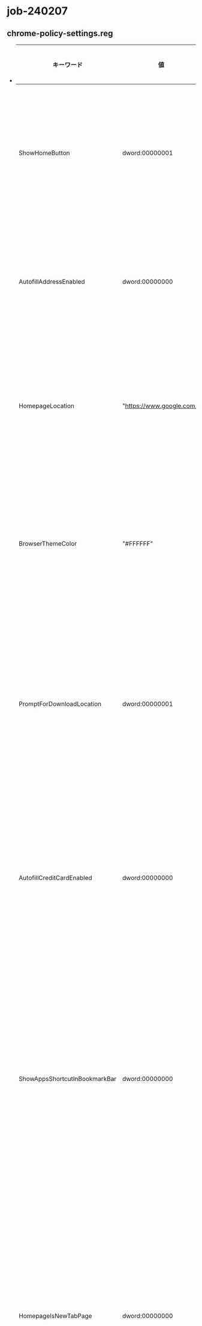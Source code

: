 # job-240207


## chrome-policy-settings.reg
- 
  | キーワード                        | 値              | 制御内容                                                     |
  |----------------------------------|-----------------|--------------------------------------------------------------|
  | ShowHomeButton                   | dword:00000001  | ホームボタンの表示を有効にする                                |
  | AutofillAddressEnabled           | dword:00000000  | 住所の自動入力を無効にする                                    |
  | HomepageLocation                 | "https://www.google.com/" | ホームページの場所を指定する                              |
  | BrowserThemeColor                | "#FFFFFF"       | ブラウザのテーマカラーを指定する                              |
  | PromptForDownloadLocation        | dword:00000001  | ダウンロード場所の指定をプロンプトする                        |
  | AutofillCreditCardEnabled        | dword:00000000  | クレジットカードの自動入力を無効にする                        |
  | ShowAppsShortcutInBookmarkBar    | dword:00000000  | ブックマークバーにアプリショートカットを表示しない             |
  | HomepageIsNewTabPage             | dword:00000000  | ホームページが新しいタブページであるかどうかを指定する         |
  | PasswordManagerEnabled           | dword:00000000  | パスワードマネージャーを無効にする                            |
  | TaskManagerEndProcessEnabled     | dword:00000001  | タスクマネージャーでプロセスの終了を許可する                  |
  | TranslateEnabled                 | dword:00000001  | ページの翻訳を有効にする                                      |
  | BrowserAddPersonEnabled          | dword:00000000  | ブラウザにユーザーを追加する機能を無効にする                  |
  | NTPCustomBackgroundEnabled       | dword:00000000  | 新しいタブページのカスタム背景を無効にする                    |

- 🔼 [この内容は ChatGPT3.5 が作成しました](https://chat.openai.com/share/72f5d2e4-8738-465c-9ce3-32b17ccbb984)
  - [GPT4 で実行するとこうなります](https://chat.openai.com/share/b84c0f93-3df5-4a38-bd7b-e7f6ba719049)
    - HomepageIsNewTabPage がきちんと説明されました
- 🔴 この内容は chrome://policy/ で参照できます
  ```
  chrome://policy/
  ```

  ![image](https://github.com/winofsql/log-240207/assets/1501327/37f4414e-1494-44ba-b9e1-45291d96f4a2)


- ### 以下は Chrome を閉じた時にログアウトする URL の一覧です
  ```
  [HKEY_LOCAL_MACHINE\SOFTWARE\Policies\Google\Chrome\CookiesSessionOnlyForUrls]
  "1"="[*.]google.com"
  "2"="github.com"
  "3"="replit.com"
  "4"="[*.]lolipop.jp"
  "5"="paiza.jp"
  "6"="[*.]zoom.us"
  "7"="twitter.com"
  ```

## HPの保護マークのついたファイル の保護の解除
  ![image](https://github.com/winofsql/log-240207/assets/1501327/6c2f01f8-25f8-49ee-8128-dd9bdf777139)

  - 保護のついたままこの PDF をダブルクリックすると、本来の Chrome が実行されずに HP 内の特殊 Chrome が起動します\
    ![image](https://github.com/winofsql/log-240207/assets/1501327/9d41e020-356f-4f43-b81e-a62f62522fe6)

    ![image](https://github.com/winofsql/log-240207/assets/1501327/8f05e679-04d1-4fce-b026-032050415f03)

  - ## 🌉 HP の Wallpapaer の場所
    - C:\Windows\Web\Wallpaper\HP

## Windows11 の右クリックで Windows10 のポップアップメニューを表示する 
  - 🔴 プログラマ的には運用上こちらである必要があります( 管理がすぐに実行できる )
  - ( ポップアップメニューのショートカットは SHIFT + F10 )\
  ![image](https://github.com/winofsql/job-240207/assets/1501327/b1816c8c-7fee-427f-951e-658ec2b7dbbd)
- ### 設定
  ```reg
  reg add "HKCU\Software\Classes\CLSID\{86ca1aa0-34aa-4e8b-a509-50c905bae2a2}\InprocServer32" /f 
  ```

- 実行後エクスプローラ再起動
  ![image](https://github.com/winofsql/job-240207/assets/1501327/cdee5bc9-b139-4178-8b7d-5ccd60b921ce)


- ### 元に戻す
  ```reg
  reg delete "HKCU\Software\Classes\CLSID\{86ca1aa0-34aa-4e8b-a509-50c905bae2a2}\InprocServer32" /f 
  ```
  ![image](https://github.com/winofsql/job-240207/assets/1501327/3dd3a09b-f56b-4393-8fc5-3a5c97305336)

  この状態からは、その他のオプションで Windows10 のポップアップメニューが表示されます


- ### Windows11 のタスクバーメニューの左寄せと右端でデスクトップ表示
  ```
  reg add "HKCU\Software\Microsoft\Windows\CurrentVersion\Explorer\Advanced" /v "TaskbarAl" /t REG_DWORD /d 0 /f
  reg add "HKCU\Software\Microsoft\Windows\CurrentVersion\Explorer\Advanced" /v "TaskbarSd" /t REG_DWORD /d 1 /f
  
  ```

  ![image](https://github.com/winofsql/subject-windows11/assets/1501327/d1b830c6-7737-43ca-9689-b147e240493e)
  
  ![image](https://github.com/winofsql/subject-windows11/assets/1501327/6002978d-7c30-4019-86d8-9084ef12d03b)
  
  ![image](https://github.com/winofsql/subject-windows11/assets/1501327/8bb8e170-46e7-43af-8619-9e6630f86683)
